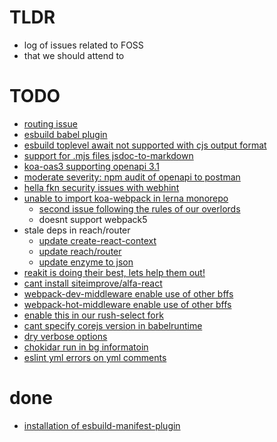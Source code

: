 # TLDR
  - log of issues related to FOSS
  - that we should attend to


# TODO
  - [routing issue](https://github.com/steambap/koa-tree-router/issues/19)
  - [esbuild babel plugin](https://github.com/nativew/esbuild-plugin-babel/issues/8)
  - [esbuild toplevel await not supported with cjs output format](https://github.com/evanw/esbuild/issues/253)
  - [support for .mjs files jsdoc-to-markdown](https://github.com/jsdoc2md/jsdoc-to-markdown/issues/249)
  - [koa-oas3 supporting openapi 3.1](https://github.com/atlassian/koa-oas3/issues/81)
  - [moderate severity: npm audit of openapi to postman](https://github.com/postmanlabs/openapi-to-postman/issues/376)
  - [hella fkn security issues with webhint](https://github.com/webhintio/hint/issues/4594)
  - [unable to import koa-webpack in lerna monorepo](https://github.com/shellscape/koa-webpack/issues/127)
    - [second issue following the rules of our overlords](https://github.com/shellscape/koa-webpack/issues/128)
    - doesnt support webpack5
  - stale deps in reach/router
    - [update create-react-context](https://github.com/jamiebuilds/create-react-context/pull/34)
    - [update reach/router](https://github.com/reach/router/pull/473/files)
    - [update enzyme to json](https://github.com/adriantoine/enzyme-to-json/pull/186)
  - [reakit is doing their best, lets help them out!](https://github.com/reakit/reakit/issues/876)
  - [cant install siteimprove/alfa-react](https://github.com/Siteimprove/alfa/issues/828)
  - [webpack-dev-middleware enable use of other bffs](https://github.com/webpack/webpack-dev-middleware/issues/945)
  - [webpack-hot-middleware enable use of other bffs](https://github.com/webpack-contrib/webpack-hot-middleware/issues/408)
  - [enable this in our rush-select fork](https://github.com/TeliaSweden/rush-select/issues/5)
  - [cant specify corejs version in babelruntime](https://github.com/zloirock/core-js/issues/946)
  - [dry verbose options](https://github.com/Cosium/dry-dry/blob/master/src/index.test.ts)
  - [chokidar run in bg informatoin](https://github.com/paulmillr/chokidar/issues/1124)
  - [eslint yml errors on yml comments](https://github.com/ota-meshi/eslint-plugin-yml/issues/97)



# done
  - [installation of esbuild-manifest-plugin](https://github.com/jfortunato/esbuild-plugin-manifest/issues/5)

